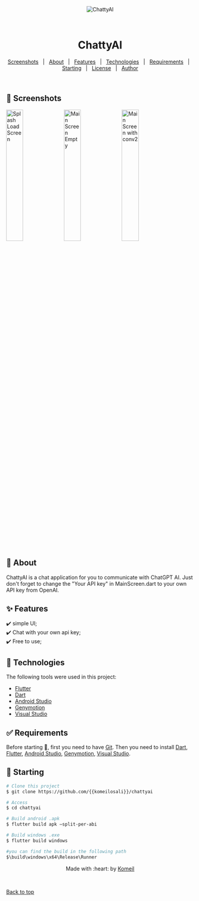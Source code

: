 <div align="center" id="top"> 
  <img src="./.github/app.gif" alt="ChattyAI" />

  &#xa0;


  <!-- <a href="https://chattyai.netlify.app">Demo</a> -->
</div>

<h1 align="center">ChattyAI</h1>


<p align="center">
  <a href="#iphone-Screenshots">Screenshots</a> &#xa0; | &#xa0;
  <a href="#dart-about">About</a> &#xa0; | &#xa0; 
  <a href="#sparkles-features">Features</a> &#xa0; | &#xa0;
  <a href="#rocket-technologies">Technologies</a> &#xa0; | &#xa0;
  <a href="#white_check_mark-requirements">Requirements</a> &#xa0; | &#xa0;
  <a href="#checkered_flag-starting">Starting</a> &#xa0; | &#xa0;
  <a href="#memo-license">License</a> &#xa0; | &#xa0;
  <a href="https://github.com/{{komeilosali}}" target="_blank">Author</a>
</p>

<br>

## :iphone: Screenshots ##

<img src="https://github.com/komeilosali/ChattyAI/assets/58639066/08b698c2-a25c-4f3a-9806-1efdbee661d8" alt="Splash LoadScreen" width=30% height=30%>
<img src="https://github.com/komeilosali/ChattyAI/assets/58639066/4c1bf06d-08e9-46e3-b1a9-a9f0f87173e4" alt="Main Screen Empty" width=30% height=30%>
<img src="https://github.com/komeilosali/ChattyAI/assets/58639066/65e98394-8817-4fae-b593-21e346b15e3a" alt="Main Screen with conv2" width=30% height=30%>

## :dart: About ##

ChattyAI is a chat application for you to communicate with ChatGPT AI. Just don't forget to change the "Your API key" in MainScreen.dart to your own API key from OpenAI.

## :sparkles: Features ##

:heavy_check_mark: simple UI;\
:heavy_check_mark: Chat with your own api key;\
:heavy_check_mark: Free to use;

## :rocket: Technologies ##

The following tools were used in this project:

- [Flutter](https://flutter.dev/)
- [Dart](https://dart.dev/)
- [Android Studio](https://developer.android.com/studio)
- [Genymotion](https://www.genymotion.com/)
- [Visual Studio](https://visualstudio.microsoft.com/)

## :white_check_mark: Requirements ##

Before starting :checkered_flag:, first you need to have [Git](https://git-scm.com).
Then you need to install [Dart](https://dart.dev/), [Flutter](https://flutter.dev/), [Android Studio](https://developer.android.com/studio), [Genymotion](https://www.genymotion.com/), [Visual Studio](https://visualstudio.microsoft.com/).

## :checkered_flag: Starting ##

```bash
# Clone this project
$ git clone https://github.com/{{komeilosali}}/chattyai

# Access
$ cd chattyai

# Build android .apk
$ flutter build apk –split-per-abi

# Build windows .exe
$ flutter build windows

#you can find the build in the following path 
$\build\windows\x64\Release\Runner
```
<p align="center">
Made with :heart: by <a href="https://github.com/{{komeilosali}}" target="_blank">Komeil</a>
</p>


&#xa0;

<a href="#top">Back to top</a>
